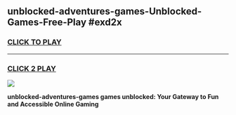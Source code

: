 
## unblocked-adventures-games-Unblocked-Games-Free-Play #exd2x
<h3>
<a href="https://us.freeplayer.one?title=unblocked-adventures-games&ref=9M">CLICK TO PLAY</a></h3>
<hr>

<h3>
<a href="https://us.freeplayer.one?title=unblocked-adventures-games&ref=9M">CLICK 2 PLAY</a>
  
</h3>

<a href="https://us.freeplayer.one?title=unblocked-adventures-games&ref=9M"><img src="https://clearcache.store/games.png"></a>


**unblocked-adventures-games games unblocked: Your Gateway to Fun and Accessible Online Gaming**

